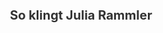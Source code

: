 <html lang="de">
<head>
  <meta charset="UTF-8">
  <style>
    @font-face {
      font-family: 'MinionPro';
      src: url('MinionPro-Regular.otf') format('opentype');
      font-weight: normal;
      font-style: normal;
    }

    body {
      margin: 0;
      height: 100vh;
      display: flex;
      flex-direction: column;
      justify-content: center;
      align-items: center;
      font-family: 'MinionPro', serif;
      background-color: #f5f5f5;
    }

    h1 {
      margin-bottom: 30px;
      font-size: 20px;
      color: #333;
      text-align: center;
    }

    audio::-webkit-media-controls-panel {
      transform: scale(2.5); /* Vergrößert den Button */
      transform-origin: center;
    }

    audio {
      width: auto;
      height: 50px;
      background: none;
      outline: none;
    }
  </style>
</head>
<body>
  <h1>So klingt Julia Rammler</h1>
  <audio controls>
    <source src="JuliaRammler.mp3" type="audio/mpeg">
  </audio>
</body>
</html>

